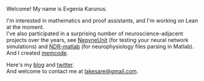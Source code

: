 Welcome! My name is Evgenia Karunus.  

I'm interested in mathematics and proof assistants, and I'm working on Lean at the moment.  
I've also participated in a surprising number of neuroscience-adjacent projects over the years, see <a href="https://github.com/lakesare/netpyneunit">NepyneUnit</a> (for testing your neural network simulations) and <a href="https://github.com/VH-Lab/NDR-matlab/pull/56">NDR-matlab</a> (for neurophysiology files parsing in Matlab).  
And I created <a href="https://memcode.com">memcode</a>.

Here's my <a href="https://lakesare.brick.do/">blog</a> and <a href="https://twitter.com/lakesare">twitter<a>.  
And welcome to contact me at lakesare@gmail.com.  

